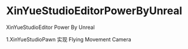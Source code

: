 # XinYueStudioEditorPowerByUnreal
XinYueStudioEditor Power By Unreal


1.XinYueStudioPawn 实现 Flying Movement Camera

